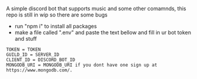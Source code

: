A simple discord bot that supports music and some other comamnds,
this repo is still in wip so there are some bugs


- run "npm i" to install all packages 
- make a file called ".env" and paste the text bellow and fill in ur bot token and stuff
```
TOKEN = TOKEN
GUILD_ID = SERVER_ID
CLIENT_ID = DISCORD_BOT_ID
MONGODB_URI = MONGODB_URI if you dont have one sign up at https://www.mongodb.com/.
```
